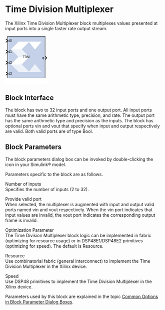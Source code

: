 # Time Division Multiplexer

The Xilinx Time Division Multiplexer block multiplexes values presented
at input ports into a single faster rate output stream.

![](./Images/block.png)

## Block Interface

The block has two to 32 input ports and one output port. All input ports
must have the same arithmetic type, precision, and rate. The output port
has the same arithmetic type and precision as the inputs. The block has
optional ports vin and vout that specify when input and output
respectively are valid. Both valid ports are of type Bool.

## Block Parameters

The block parameters dialog box can be invoked by double-clicking the
icon in your Simulink® model.

Parameters specific to the block are as follows.

Number of inputs  
Specifies the number of inputs (2 to 32).

Provide valid port  
When selected, the multiplexer is augmented with input and output valid
ports named vin and vout respectively. When the vin port indicates that
input values are invalid, the vout port indicates the corresponding
output frame is invalid.

Optimization Parameter  
The Time Division Multiplexer block logic can be implemented in fabric
(optimizing for resource usage) or in DSP48E1/DSP48E2 primitives
(optimizing for speed). The default is Resource.

Resource  
Use combinatorial fabric (general interconnect) to implement the Time
Division Multiplexer in the Xilinx device.

Speed  
Use DSP48 primitives to implement the Time Division Multiplexer in the
Xilinx device.

Parameters used by this block are explained in the topic [Common Options
in Block Parameter Dialog
Boxes](common-options-in-block-parameter-dialog-boxes-aa1032308.html).
